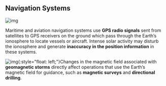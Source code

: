 ## Navigation Systems

![img](https://lh4.googleusercontent.com/EWF44agY49f_86fg_bkIXmx5uWO3tQDosIaEEpniec1KSv8S6KJx291E-kECvIKoQTJ4AWjb8lUkm_UtL-b6BXh_P9XKQcombz4PeG5ZpE-KwgA9UTGBq6b24VHnu-e9OHsFdDlE)

Maritime and aviation navigation systems use **GPS radio signals** sent from satellites to GPS receivers on the ground which pass through the Earth’s ionosphere to locate vessels or aircraft.  Intense solar activity may disturb the ionosphere and generate **inaccuracy in the position information** in these systems.

![img](https://lh3.googleusercontent.com/-3ZYGsSWCNz2LGm89vHy-YuCwK-Gnd-yKUkWwRTKa9jwcBuHO-MCO__b8G4upJlVxVpY2Vt73z8lAfaWJQKwE97A2UnKo9kFw36RxkRxgH6y1RcgXfQ-4EpolZGVxp17XXVAPCk1){:style="float: left;"}Changes in the magnetic field associated with **geomagnetic storms** directly affect operations that use the Earth’s magnetic field for guidance, such as **magnetic surveys** and **directional drilling**.